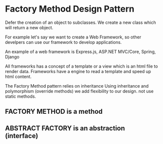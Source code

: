 ﻿# Factory Method Design Pattern

Defer the creation of an object to subclasses.
We create a new class which will return a new object.

For example let's say we want to create a Web Framework, 
so other develpers can use our framework to develop applications.

An example of a web framework is Express.js, ASP.NET MVC/Core, Spring, Django

All frameworks has a concept of a template or a view which is an html file to render data.
Frameworks have a engine to read a template and speed up html content.

The Factory Method pattern relies on inheritance
Using inheritance and polymorphism (override methods) we add flexibility to our design.
not use static methods.

## FACTORY METHOD is a **method**
## ABSTRACT FACTORY is an **abstraction (interface)**



